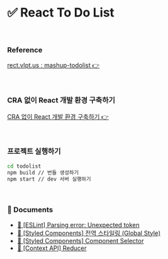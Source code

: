 # ✅ React To Do List

<br>

### Reference

[rect.vlpt.us : mashup-todolist 👉](https://react.vlpt.us/mashup-todolist/)

<br>

### CRA 없이 React 개발 환경 구축하기

[CRA 없이 React 개발 환경 구축하기 👉](https://github.com/mireyhgnay/react-roadmap/blob/main/01_React/Docs/01.%20CRA%20%EC%97%86%EC%9D%B4%20React%20Project%20%EC%85%8B%ED%8C%85%ED%95%98%EA%B8%B0.md)

<br>

### 프로젝트 실행하기

```bash
cd todolist
npm build // 번들 생성하기
npm start // dev 서버 실행하기
```

<br>

### 📁 Documents

- [🚨 [ESLint] Parsing error: Unexpected token](https://github.com/mireyhgnay/react-todolist/blob/main/Docs/ESLint%20%EC%97%90%EB%9F%AC%20%3A%3A%20Parsing%20error%3A%20Unexpected%20token.md)
- [📘 [Styled Components] 전역 스타일링 (Global Style)](<https://github.com/mireyhgnay/react-todolist/blob/main/Docs/Styled%20Components%20%EC%A0%84%EC%97%AD%20%EC%8A%A4%ED%83%80%EC%9D%BC%EB%A7%81%20(Global%20Style).md>)
- [📘 [Styled Components] Component Selector](https://github.com/mireyhgnay/react-todolist/blob/main/Docs/%5Bstyled-components%5D%20Component%20Selector.md)
- [📘 [Context API] Reducer](https://github.com/mireyhgnay/react-todolist/blob/main/Docs/Reducer.md)
